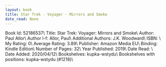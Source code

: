 ```yaml
---
layout: book
title: Star Trek - Voyager - Mirrors and Smoke
date_read: None
---
```


Book Id: 52186537\ 
Title: Star Trek: Voyager: Mirrors and Smoke\ 
Author: Paul Allor\ 
Author l-f: Allor, Paul\ 
Additional Authors: J.K. Woodward\ 
ISBN: \ 
My Rating: 0\ 
Average Rating: 3.89\ 
Publisher: Amazon Media EU\ 
Binding: Kindle Edition\ 
Number of Pages: 32\ 
Year Published: 2019\ 
Date Read: \ 
Date Added: 2020/04/12\ 
Bookshelves: kupka-wstydu\ 
Bookshelves with positions: kupka-wstydu (#1218)\ 

